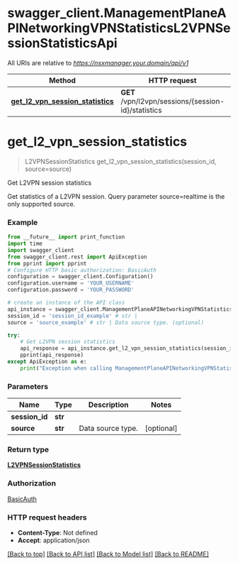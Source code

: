 # swagger_client.ManagementPlaneAPINetworkingVPNStatisticsL2VPNSessionStatisticsApi

All URIs are relative to *https://nsxmanager.your.domain/api/v1*

Method | HTTP request | Description
------------- | ------------- | -------------
[**get_l2_vpn_session_statistics**](ManagementPlaneAPINetworkingVPNStatisticsL2VPNSessionStatisticsApi.md#get_l2_vpn_session_statistics) | **GET** /vpn/l2vpn/sessions/{session-id}/statistics | Get L2VPN session statistics

# **get_l2_vpn_session_statistics**
> L2VPNSessionStatistics get_l2_vpn_session_statistics(session_id, source=source)

Get L2VPN session statistics

Get statistics of a L2VPN session. Query parameter source=realtime is the only supported source.

### Example
```python
from __future__ import print_function
import time
import swagger_client
from swagger_client.rest import ApiException
from pprint import pprint
# Configure HTTP basic authorization: BasicAuth
configuration = swagger_client.Configuration()
configuration.username = 'YOUR_USERNAME'
configuration.password = 'YOUR_PASSWORD'

# create an instance of the API class
api_instance = swagger_client.ManagementPlaneAPINetworkingVPNStatisticsL2VPNSessionStatisticsApi(swagger_client.ApiClient(configuration))
session_id = 'session_id_example' # str | 
source = 'source_example' # str | Data source type. (optional)

try:
    # Get L2VPN session statistics
    api_response = api_instance.get_l2_vpn_session_statistics(session_id, source=source)
    pprint(api_response)
except ApiException as e:
    print("Exception when calling ManagementPlaneAPINetworkingVPNStatisticsL2VPNSessionStatisticsApi->get_l2_vpn_session_statistics: %s\n" % e)
```

### Parameters

Name | Type | Description  | Notes
------------- | ------------- | ------------- | -------------
 **session_id** | **str**|  | 
 **source** | **str**| Data source type. | [optional] 

### Return type

[**L2VPNSessionStatistics**](L2VPNSessionStatistics.md)

### Authorization

[BasicAuth](../README.md#BasicAuth)

### HTTP request headers

 - **Content-Type**: Not defined
 - **Accept**: application/json

[[Back to top]](#) [[Back to API list]](../README.md#documentation-for-api-endpoints) [[Back to Model list]](../README.md#documentation-for-models) [[Back to README]](../README.md)


